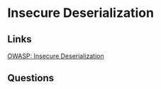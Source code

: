 # Insecure Deserialization

## Links
[OWASP: Insecure Deserialization](https://owasp.org/www-project-top-ten/2017/A8_2017-Insecure_Deserialization)

## Questions
